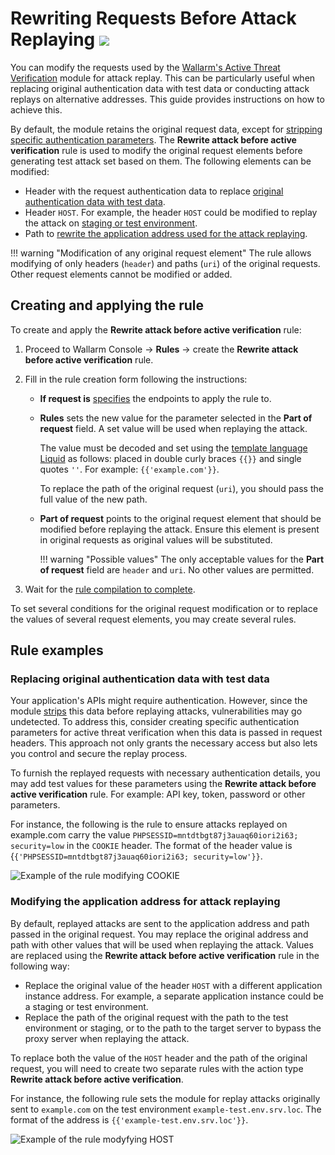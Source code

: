 # Rewriting Requests Before Attack Replaying <a href="../../../about-wallarm/subscription-plans/#subscription-plans"><img src="../../../images/api-security-tag.svg" style="border: none;"></a>

You can modify the requests used by the [Wallarm's Active Threat Verification](overview.md) module for attack replay. This can be particularly useful when replacing original authentication data with test data or conducting attack replays on alternative addresses. This guide provides instructions on how to achieve this.

By default, the module retains the original request data, except for [stripping specific authentication parameters](overview.md#test-request-security). The **Rewrite attack before active verification** rule is used to modify the original request elements before generating test attack set based on them. The following elements can be modified:

* Header with the request authentication data to replace [original authentication data with test data](#replacing-original-authentication-data-with-test-data).
* Header `HOST`. For example, the header `HOST` could be modified to replay the attack on [staging or test environment](#modifying-the-application-address-for-attack-replaying).
* Path to [rewrite the application address used for the attack replaying](#modifying-the-application-address-for-attack-replaying).

!!! warning "Modification of any original request element"
    The rule allows modifying of only headers (`header`) and paths (`uri`) of the original requests. Other request elements cannot be modified or added.

## Creating and applying the rule

To create and apply the **Rewrite attack before active verification** rule:

1. Proceed to Wallarm Console → **Rules** → create the **Rewrite attack before active verification** rule.
1. Fill in the rule creation form following the instructions:

      * **If request is** [specifies](../../user-guides/rules/rules.md#rule-branches) the endpoints to apply the rule to.
      * **Rules** sets the new value for the parameter selected in the **Part of request** field. A set value will be used when replaying the attack.

        The value must be decoded and set using the [template language Liquid](https://shopify.github.io/liquid/) as follows: placed in double curly braces `{{}}` and single quotes `''`. For example: `{{'example.com'}}`.

        To replace the path of the original request (`uri`), you should pass the full value of the new path.

      * **Part of request** points to the original request element that should be modified before replaying the attack. Ensure this element is present in original requests as original values will be substituted.

        !!! warning "Possible values"
            The only acceptable values for the **Part of request** field are `header` and `uri`. No other values are permitted.

1. Wait for the [rule compilation to complete](../../user-guides/rules/rules.md).

To set several conditions for the original request modification or to replace the values of several request elements, you may create several rules.

## Rule examples

### Replacing original authentication data with test data

Your application's APIs might require authentication. However, since the module [strips](overview.md#test-request-security) this data before replaying attacks, vulnerabilities may go undetected. To address this, consider creating specific authentication parameters for active threat verification when this data is passed in request headers. This approach not only grants the necessary access but also lets you control and secure the replay process.

To furnish the replayed requests with necessary authentication details, you may add test values for these parameters using the **Rewrite attack before active verification** rule. For example: API key, token, password or other parameters.

For instance, the following is the rule to ensure attacks replayed on example.com carry the value `PHPSESSID=mntdtbgt87j3auaq60iori2i63; security=low` in the `COOKIE` header. The format of the header value is {`{'PHPSESSID=mntdtbgt87j3auaq60iori2i63; security=low'}}`.

![Example of the rule modifying COOKIE](../../images/user-guides/rules/rewrite-request-example-cookie.png)

### Modifying the application address for attack replaying

By default, replayed attacks are sent to the application address and path passed in the original request. You may replace the original address and path with other values that will be used when replaying the attack. Values are replaced using the **Rewrite attack before active verification** rule in the following way:

* Replace the original value of the header `HOST` with a different application instance address. For example, a separate application instance could be a staging or test environment.
* Replace the path of the original request with the path to the test environment or staging, or to the path to the target server to bypass the proxy server when replaying the attack.

To replace both the value of the `HOST` header and the path of the original request, you will need to create two separate rules with the action type **Rewrite attack before active verification**.

For instance, the following rule sets the module for replay attacks originally sent to `example.com` on the test environment `example-test.env.srv.loc`. The format of the address is `{{'example-test.env.srv.loc'}}`.

![Example of the rule modyfying HOST](../../images/user-guides/rules/rewrite-request-example-host.png)

